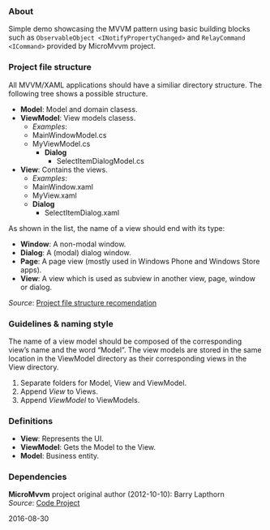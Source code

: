 ﻿### About

Simple demo showcasing the MVVM pattern using basic building blocks such as `ObservableObject <INotifyPropertyChanged>` and `RelayCommand <ICommand>` 
provided by MicroMvvm project.


### Project file structure

All MVVM/XAML applications should have a similiar directory structure. The following tree shows a possible structure.

- **Model**: Model and domain clasess.
- **ViewModel**: View models clasess.
    - *Examples*:
	- MainWindowModel.cs
	- MyViewModel.cs
		- **Dialog**
			- SelectItemDialogModel.cs
- **View**: Contains the views.
    - *Examples*:
	- MainWindow.xaml
	- MyView.xaml
	- **Dialog**
		- SelectItemDialog.xaml

As shown in the list, the name of a view should end with its type:

* **Window**: A non-modal window.
* **Dialog**: A (modal) dialog window.
* **Page**: A page view (mostly used in Windows Phone and Windows Store apps).
* **View**: A view which is used as subview in another view, page, window or dialog.

*Source*: [Project file structure recomendation](http://blog.rsuter.com/recommendations-best-practices-implementing-mvvm-xaml-net-applications)

### Guidelines & naming style

The name of a view model should be composed of the corresponding view’s name and the word “Model”. 
The view models are stored in the same location in the ViewModel directory as their corresponding views in the View directory.

1. Separate folders for Model, View and ViewModel.
2. Append *View* to Views.
3. Append *ViewModel* to ViewModels.

### Definitions

- **View**: Represents the UI.
- **ViewModel**: Gets the Model to the View.
- **Model**: Business entity.

### Dependencies

**MicroMvvm** project original author (2012-10-10): Barry Lapthorn  
*Source*: [Code Project](http://www.codeproject.com/Articles/165368/WPF-MVVM-Quick-Start-Tutorial)

2016-08-30